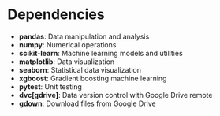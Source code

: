 # Dependencies

- **pandas**: Data manipulation and analysis
- **numpy**: Numerical operations
- **scikit-learn**: Machine learning models and utilities
- **matplotlib**: Data visualization
- **seaborn**: Statistical data visualization
- **xgboost**: Gradient boosting machine learning
- **pytest**: Unit testing
- **dvc[gdrive]**: Data version control with Google Drive remote
- **gdown**: Download files from Google Drive 